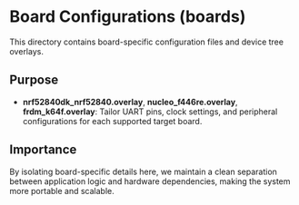 # Board Configurations (boards)

This directory contains board-specific configuration files and device tree overlays.

## Purpose

- **nrf52840dk_nrf52840.overlay**, **nucleo_f446re.overlay**, **frdm_k64f.overlay**:
  Tailor UART pins, clock settings, and peripheral configurations for each supported target board.

## Importance

By isolating board-specific details here, we maintain a clean separation between application logic and hardware dependencies, making the system more portable and scalable.


